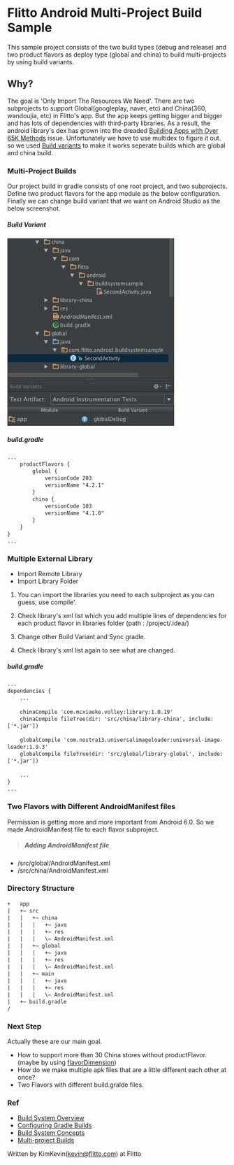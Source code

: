 # Flitto Android Multi-Project Build Sample
This sample project consists of the two build types (debug and release) and two product flavors as deploy type (global and china) to build multi-projects by using build variants.

## Why?
The goal is 'Only Import The Resources We Need'. There are two subprojects to support Global(googleplay, naver, etc) and China(360, wandoujia, etc) in Flitto's app. But the app keeps getting bigger and bigger and has lots of dependencies with third-party libraries. As a result, the android library's dex has grown into the dreaded [Building Apps with Over 65K Methods](http://developer.android.com/intl/ko/tools/building/multidex.html) issue. Unfortunately we have to use multidex to figure it out. so we used [Build variants](http://developer.android.com/intl/ko/tools/building/configuring-gradle.html) to make it works seperate builds which are global and china build. 

### Multi-Project Builds
Our project build in gradle consists of one root project, and two subprojects. Define two product flavors for the app module as the below configuration. Finally we can change build variant that we want on Android Studio as the below screenshot.

##### Build Variant 

<img src="./screenshot/screenshot_02.png" width=382 height=429 />

##### build.gradle

```shell
...
    productFlavors {
        global {
            versionCode 203
            versionName "4.2.1"
        }
        china {
            versionCode 103
            versionName "4.1.0"
        }
    }
}
...
```

### Multiple External Library
* Import Remote Library
* Import Library Folder

1. You can import the libraries you need to each subproject as you can guess, use <label for productFlavor>compile'.

2. Check library's xml list which you add multiple lines of dependencies for each product flavor in libraries folder (path : /project/.idea/)

3. Change other Build Variant and Sync gradle.

4. Check library's xml list again to see what are changed.

##### build.gradle

```shell
...
dependencies {
    ...

    chinaCompile 'com.mcxiaoke.volley:library:1.0.19'
    chinaCompile fileTree(dir: 'src/china/library-china', include: ['*.jar'])

    globalCompile 'com.nostra13.universalimageloader:universal-image-loader:1.9.3'
    globalCompile fileTree(dir: 'src/global/library-global', include: ['*.jar'])

    ...
}
...
```

### Two Flavors with Different AndroidManifest files
Permission is getting more and more important from Android 6.0. So we made AndroidManifest file to each flavor subproject.

> ##### Adding AndroidManifest file
* /src/global/AndroidManifest.xml
* /src/china/AndroidManifest.xml

### Directory Structure
```shell
+   app
|   +– src
|   |   +– china
|   |   |   +– java
|   |   |   +– res  
|   |   |   \– AndroidManifest.xml
|   |   +– global
|   |   |   +– java
|   |   |   +– res  
|   |   |   \– AndroidManifest.xml
|   |   +– main
|   |   |   +– java
|   |   |   +– res  
|   |   |   \– AndroidManifest.xml
|   +– build.gradle
/
```

### Next Step
Actually these are our main goal.
* How to support more than 30 China stores without productFlavor. (maybe by using [flavorDimension](http://tools.android.com/tech-docs/new-build-system/user-guide))
* How do we make multiple apk files that are a little different each other at once?
* Two Flavors with different build.gralde files.

### Ref
* [Build System Overview](http://developer.android.com/intl/ko/sdk/installing/studio-build.html)
* [Configuring Gradle Builds](http://developer.android.com/intl/ko/tools/building/configuring-gradle.html)
* [Build System Concepts](http://tools.android.com/tech-docs/new-build-system/build-system-concepts)
* [Multi-project Builds](https://docs.gradle.org/current/userguide/multi_project_builds.html)

Written by KimKevin(kevin@flitto.com) at Flitto
